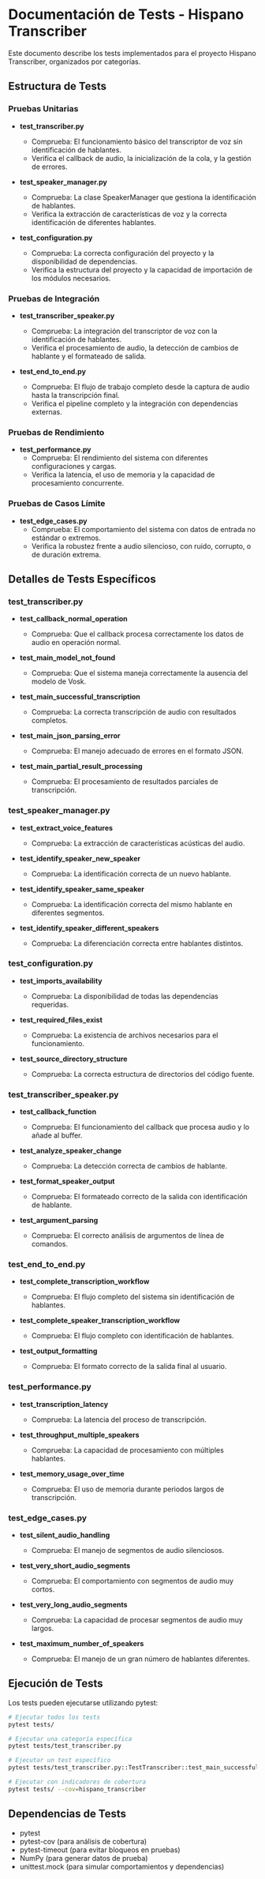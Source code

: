 # Documentación de Tests - Hispano Transcriber

Este documento describe los tests implementados para el proyecto Hispano Transcriber, organizados por categorías.

## Estructura de Tests

### Pruebas Unitarias

- **test_transcriber.py**
  - Comprueba: El funcionamiento básico del transcriptor de voz sin identificación de hablantes.
  - Verifica el callback de audio, la inicialización de la cola, y la gestión de errores.

- **test_speaker_manager.py**
  - Comprueba: La clase SpeakerManager que gestiona la identificación de hablantes.
  - Verifica la extracción de características de voz y la correcta identificación de diferentes hablantes.

- **test_configuration.py**
  - Comprueba: La correcta configuración del proyecto y la disponibilidad de dependencias.
  - Verifica la estructura del proyecto y la capacidad de importación de los módulos necesarios.

### Pruebas de Integración

- **test_transcriber_speaker.py**
  - Comprueba: La integración del transcriptor de voz con la identificación de hablantes.
  - Verifica el procesamiento de audio, la detección de cambios de hablante y el formateado de salida.

- **test_end_to_end.py**
  - Comprueba: El flujo de trabajo completo desde la captura de audio hasta la transcripción final.
  - Verifica el pipeline completo y la integración con dependencias externas.

### Pruebas de Rendimiento

- **test_performance.py**
  - Comprueba: El rendimiento del sistema con diferentes configuraciones y cargas.
  - Verifica la latencia, el uso de memoria y la capacidad de procesamiento concurrente.

### Pruebas de Casos Límite

- **test_edge_cases.py**
  - Comprueba: El comportamiento del sistema con datos de entrada no estándar o extremos.
  - Verifica la robustez frente a audio silencioso, con ruido, corrupto, o de duración extrema.

## Detalles de Tests Específicos

### test_transcriber.py

- **test_callback_normal_operation**
  - Comprueba: Que el callback procesa correctamente los datos de audio en operación normal.

- **test_main_model_not_found**
  - Comprueba: Que el sistema maneja correctamente la ausencia del modelo de Vosk.

- **test_main_successful_transcription**
  - Comprueba: La correcta transcripción de audio con resultados completos.

- **test_main_json_parsing_error**
  - Comprueba: El manejo adecuado de errores en el formato JSON.

- **test_main_partial_result_processing**
  - Comprueba: El procesamiento de resultados parciales de transcripción.

### test_speaker_manager.py

- **test_extract_voice_features**
  - Comprueba: La extracción de características acústicas del audio.

- **test_identify_speaker_new_speaker**
  - Comprueba: La identificación correcta de un nuevo hablante.

- **test_identify_speaker_same_speaker**
  - Comprueba: La identificación correcta del mismo hablante en diferentes segmentos.

- **test_identify_speaker_different_speakers**
  - Comprueba: La diferenciación correcta entre hablantes distintos.

### test_configuration.py

- **test_imports_availability**
  - Comprueba: La disponibilidad de todas las dependencias requeridas.

- **test_required_files_exist**
  - Comprueba: La existencia de archivos necesarios para el funcionamiento.

- **test_source_directory_structure**
  - Comprueba: La correcta estructura de directorios del código fuente.

### test_transcriber_speaker.py

- **test_callback_function**
  - Comprueba: El funcionamiento del callback que procesa audio y lo añade al buffer.

- **test_analyze_speaker_change**
  - Comprueba: La detección correcta de cambios de hablante.

- **test_format_speaker_output**
  - Comprueba: El formateado correcto de la salida con identificación de hablante.

- **test_argument_parsing**
  - Comprueba: El correcto análisis de argumentos de línea de comandos.

### test_end_to_end.py

- **test_complete_transcription_workflow**
  - Comprueba: El flujo completo del sistema sin identificación de hablantes.

- **test_complete_speaker_transcription_workflow**
  - Comprueba: El flujo completo con identificación de hablantes.

- **test_output_formatting**
  - Comprueba: El formato correcto de la salida final al usuario.

### test_performance.py

- **test_transcription_latency**
  - Comprueba: La latencia del proceso de transcripción.

- **test_throughput_multiple_speakers**
  - Comprueba: La capacidad de procesamiento con múltiples hablantes.

- **test_memory_usage_over_time**
  - Comprueba: El uso de memoria durante periodos largos de transcripción.

### test_edge_cases.py

- **test_silent_audio_handling**
  - Comprueba: El manejo de segmentos de audio silenciosos.

- **test_very_short_audio_segments**
  - Comprueba: El comportamiento con segmentos de audio muy cortos.

- **test_very_long_audio_segments**
  - Comprueba: La capacidad de procesar segmentos de audio muy largos.

- **test_maximum_number_of_speakers**
  - Comprueba: El manejo de un gran número de hablantes diferentes.

## Ejecución de Tests

Los tests pueden ejecutarse utilizando pytest:

```bash
# Ejecutar todos los tests
pytest tests/

# Ejecutar una categoría específica
pytest tests/test_transcriber.py

# Ejecutar un test específico
pytest tests/test_transcriber.py::TestTranscriber::test_main_successful_transcription

# Ejecutar con indicadores de cobertura
pytest tests/ --cov=hispano_transcriber
```

## Dependencias de Tests

- pytest
- pytest-cov (para análisis de cobertura)
- pytest-timeout (para evitar bloqueos en pruebas)
- NumPy (para generar datos de prueba)
- unittest.mock (para simular comportamientos y dependencias)
